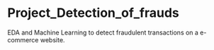 # Project_Detection_of_frauds
EDA and Machine Learning to detect fraudulent transactions on a e-commerce website.
